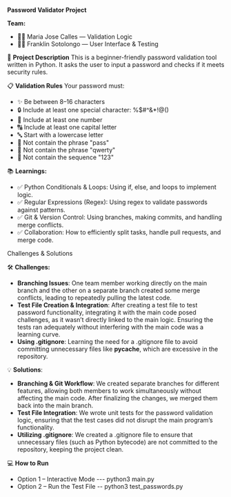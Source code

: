 **Password Validator Project**

**Team:**
- 👩‍💻 Maria Jose Calles — Validation Logic
- 👨‍💻 Franklin Sotolongo — User Interface & Testing

🧠 **Project Description**
This is a beginner-friendly password validation tool written in Python. It asks the user to input a password and checks if it meets security rules.

📋 **Validation Rules**
Your password must:
- ✨ Be between 8–16 characters
- 🔒 Include at least one special character: %$#^&*!@()
- 🔢 Include at least one number
- 🔠 Include at least one capital letter
- 🔤 Start with a lowercase letter
- 🚫 Not contain the phrase "pass"
- 🚫 Not contain the phrase "qwerty"
- 🚫 Not contain the sequence "123"


📚 **Learnings:**
 - ✅ Python Conditionals & Loops: Using if, else, and loops to implement logic.
 - ✅ Regular Expressions (Regex): Using regex to validate passwords against patterns.
 - ✅ Git & Version Control: Using branches, making commits, and handling merge conflicts.
 - ✅ Collaboration: How to efficiently split tasks, handle pull requests, and merge code.

Challenges & Solutions

🛠️ **Challenges:**
- **Branching Issues**: One team member working directly on the main branch and the other on a separate branch created some merge conflicts, leading to repeatedly pulling the latest code.
- **Test File Creation & Integration**: After creating a test file to test password functionality, integrating it with the main code posed challenges, as it wasn’t directly linked to the main logic. Ensuring the tests ran adequately without interfering with the main code was a learning curve.
- **Using .gitignore**: Learning the need for a .gitignore file to avoid committing unnecessary files like __pycache__, which are excessive in the repository.

💡 **Solutions**:
- **Branching & Git Workflow**: We created separate branches for different features, allowing both members to work simultaneously without affecting the main code. After finalizing the changes, we merged them back into the main branch.
- **Test File Integration**: We wrote unit tests for the password validation logic, ensuring that the test cases did not disrupt the main program’s functionality.
- **Utilizing .gitignore**: We created a .gitignore file to ensure that unnecessary files (such as Python bytecode) are not committed to the repository, keeping the project clean.

💻 **How to Run**
- Option 1 – Interactive Mode --- python3 main.py
- Option 2 – Run the Test File -- python3 test_passwords.py
